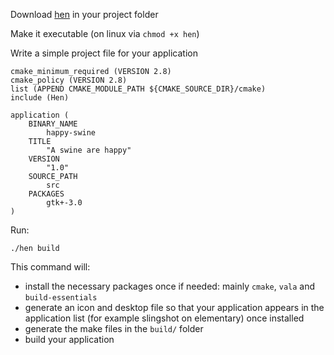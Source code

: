 Download [hen](https://raw.githubusercontent.com/I-hate-farms/hen/master/hen) in your project folder

Make it executable (on linux via `chmod +x hen`)

Write a simple project file for your application 

```
cmake_minimum_required (VERSION 2.8)
cmake_policy (VERSION 2.8)
list (APPEND CMAKE_MODULE_PATH ${CMAKE_SOURCE_DIR}/cmake)
include (Hen)

application (
    BINARY_NAME
        happy-swine
    TITLE
        "A swine are happy"
    VERSION
        "1.0"
    SOURCE_PATH
        src
    PACKAGES
        gtk+-3.0
)
```

Run:
```shell 
./hen build
```

This command will:
   - install the necessary packages once if needed: mainly `cmake`, `vala` and `build-essentials`
   - generate an icon and desktop file so that your application appears in the application list (for example slingshot on elementary) once installed 
   - generate the make files in the `build/` folder
   - build your application

